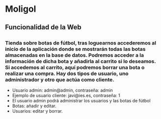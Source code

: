 <h1>Moligol</h1>
<h2>Funcionalidad de la Web<h2>
  <h3>Tienda sobre botas de fútbol, tras loguearnos accederemos al inicio de la aplicación donde se mostrarán todas las botas
  almacenadas en la base de datos. Podremos acceder a la información de dicha bota y añadirla al carrito si lo deseamos. Si accedemos
  al carrito, aquí podremos borrar una bota o realizar una compra.
  Hay dos tipos de usuario, uno administrador y otro que actúa como cliente.</h3>
  <ul>
    <li>Usuario admin: admin@admin, contraseña: admin</li>
    <li>Ejemplo de usuario cliente: javi@ies.es, contraseña: 1</li>
    <li>El usuario admin podrá administrar los usuarios y las botas de fútbol</li>
    <li>Botas: añadir y editar.</li>
    <li>Usuarios: editar y borrar.</li>
  </ul>
  
